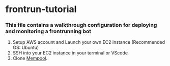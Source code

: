 # frontrun-tutorial

### This file contains a walkthrough configuration for deploying and monitoring a frontrunning bot

1. Setup AWS account and Launch your own EC2 instance (Recommended OS: Ubuntu)
2. SSH into your EC2 instance in your terminal or VScode
3. Clone [Mempool](https://github.com/leonardbcampbell/mempool).
